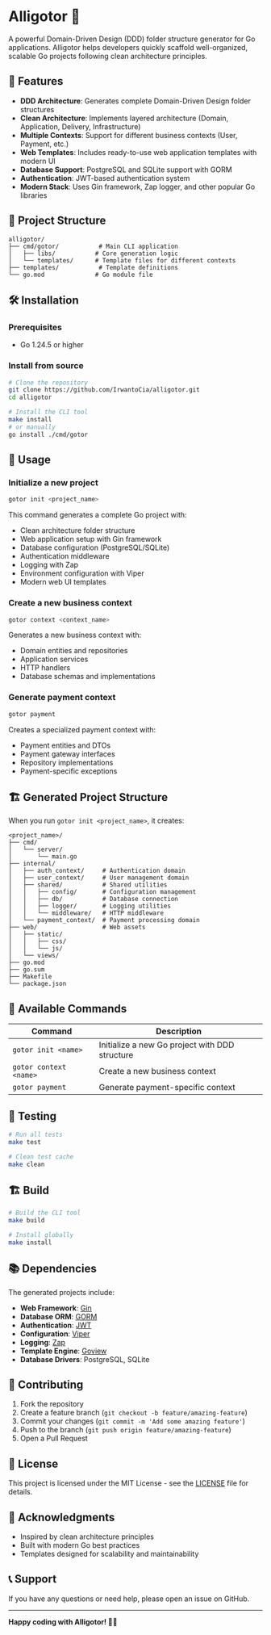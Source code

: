 # Alligotor 🐊

A powerful Domain-Driven Design (DDD) folder structure generator for Go applications. Alligotor helps developers quickly scaffold well-organized, scalable Go projects following clean architecture principles.

## 🚀 Features

- **DDD Architecture**: Generates complete Domain-Driven Design folder structures
- **Clean Architecture**: Implements layered architecture (Domain, Application, Delivery, Infrastructure)
- **Multiple Contexts**: Support for different business contexts (User, Payment, etc.)
- **Web Templates**: Includes ready-to-use web application templates with modern UI
- **Database Support**: PostgreSQL and SQLite support with GORM
- **Authentication**: JWT-based authentication system
- **Modern Stack**: Uses Gin framework, Zap logger, and other popular Go libraries

## 📁 Project Structure

```
alligotor/
├── cmd/gotor/           # Main CLI application
│   ├── libs/           # Core generation logic
│   └── templates/      # Template files for different contexts
├── templates/           # Template definitions
└── go.mod              # Go module file
```

## 🛠️ Installation

### Prerequisites
- Go 1.24.5 or higher

### Install from source
```bash
# Clone the repository
git clone https://github.com/IrwantoCia/alligotor.git
cd alligotor

# Install the CLI tool
make install
# or manually
go install ./cmd/gotor
```

## 📖 Usage

### Initialize a new project
```bash
gotor init <project_name>
```

This command generates a complete Go project with:
- Clean architecture folder structure
- Web application setup with Gin framework
- Database configuration (PostgreSQL/SQLite)
- Authentication middleware
- Logging with Zap
- Environment configuration with Viper
- Modern web UI templates

### Create a new business context
```bash
gotor context <context_name>
```

Generates a new business context with:
- Domain entities and repositories
- Application services
- HTTP handlers
- Database schemas and implementations

### Generate payment context
```bash
gotor payment
```

Creates a specialized payment context with:
- Payment entities and DTOs
- Payment gateway interfaces
- Repository implementations
- Payment-specific exceptions

## 🏗️ Generated Project Structure

When you run `gotor init <project_name>`, it creates:

```
<project_name>/
├── cmd/
│   └── server/
│       └── main.go
├── internal/
│   ├── auth_context/     # Authentication domain
│   ├── user_context/     # User management domain
│   ├── shared/           # Shared utilities
│   │   ├── config/       # Configuration management
│   │   ├── db/           # Database connection
│   │   ├── logger/       # Logging utilities
│   │   └── middleware/   # HTTP middleware
│   └── payment_context/  # Payment processing domain
├── web/                  # Web assets
│   ├── static/
│   │   ├── css/
│   │   └── js/
│   └── views/
├── go.mod
├── go.sum
├── Makefile
└── package.json
```

## 🔧 Available Commands

| Command | Description |
|---------|-------------|
| `gotor init <name>` | Initialize a new Go project with DDD structure |
| `gotor context <name>` | Create a new business context |
| `gotor payment` | Generate payment-specific context |

## 🧪 Testing

```bash
# Run all tests
make test

# Clean test cache
make clean
```

## 🏗️ Build

```bash
# Build the CLI tool
make build

# Install globally
make install
```

## 📚 Dependencies

The generated projects include:

- **Web Framework**: [Gin](https://github.com/gin-gonic/gin)
- **Database ORM**: [GORM](https://gorm.io/)
- **Authentication**: [JWT](https://github.com/golang-jwt/jwt)
- **Configuration**: [Viper](https://github.com/spf13/viper)
- **Logging**: [Zap](https://go.uber.org/zap)
- **Template Engine**: [Goview](https://github.com/foolin/goview)
- **Database Drivers**: PostgreSQL, SQLite

## 🤝 Contributing

1. Fork the repository
2. Create a feature branch (`git checkout -b feature/amazing-feature`)
3. Commit your changes (`git commit -m 'Add some amazing feature'`)
4. Push to the branch (`git push origin feature/amazing-feature`)
5. Open a Pull Request

## 📄 License

This project is licensed under the MIT License - see the [LICENSE](LICENSE) file for details.

## 🙏 Acknowledgments

- Inspired by clean architecture principles
- Built with modern Go best practices
- Templates designed for scalability and maintainability

## 📞 Support

If you have any questions or need help, please open an issue on GitHub.

---

**Happy coding with Alligotor! 🐊✨**
